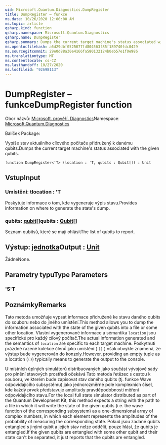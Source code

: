 ```yaml
---
uid: Microsoft.Quantum.Diagnostics.DumpRegister
title: DumpRegister – funkce
ms.date: 10/26/2020 12:00:00 AM
ms.topic: article
qsharp.kind: function
qsharp.namespace: Microsoft.Quantum.Diagnostics
qsharp.name: DumpRegister
qsharp.summary: Dumps the current target machine's status associated with the given qubits.
ms.openlocfilehash: a6d29dbf0525077fd804563f85f189740fdc0429
ms.sourcegitcommit: 29e0d88a30e4166fa580132124b0eb57e1f0e986
ms.translationtype: MT
ms.contentlocale: cs-CZ
ms.lasthandoff: 10/27/2020
ms.locfileid: "92698113"
---
```

# <a name="dumpregister-function"></a><span data-ttu-id="de9b7-102">DumpRegister – funkce</span><span class="sxs-lookup"><span data-stu-id="de9b7-102">DumpRegister function</span></span>

<span data-ttu-id="de9b7-103">Obor názvů: [Microsoft. prověří. Diagnostics](xref:Microsoft.Quantum.Diagnostics)</span><span class="sxs-lookup"><span data-stu-id="de9b7-103">Namespace: [Microsoft.Quantum.Diagnostics](xref:Microsoft.Quantum.Diagnostics)</span></span>

<span data-ttu-id="de9b7-104">Balíček [](https://nuget.org/packages/)</span><span class="sxs-lookup"><span data-stu-id="de9b7-104">Package: [](https://nuget.org/packages/)</span></span>


<span data-ttu-id="de9b7-105">Vypíše stav aktuálního cílového počítače přidružený k danému qubits.</span><span class="sxs-lookup"><span data-stu-id="de9b7-105">Dumps the current target machine's status associated with the given qubits.</span></span>

```qsharp
function DumpRegister<'T> (location : 'T, qubits : Qubit[]) : Unit
```


## <a name="input"></a><span data-ttu-id="de9b7-106">Vstup</span><span class="sxs-lookup"><span data-stu-id="de9b7-106">Input</span></span>

### <a name="location--t"></a><span data-ttu-id="de9b7-107">Umístění: t</span><span class="sxs-lookup"><span data-stu-id="de9b7-107">location : 'T</span></span>

<span data-ttu-id="de9b7-108">Poskytuje informace o tom, kde vygeneruje výpis stavu.</span><span class="sxs-lookup"><span data-stu-id="de9b7-108">Provides information on where to generate the state's dump.</span></span>


### <a name="qubits--qubit"></a><span data-ttu-id="de9b7-109">qubits: [qubit](xref:microsoft.quantum.lang-ref.qubit)[]</span><span class="sxs-lookup"><span data-stu-id="de9b7-109">qubits : [Qubit](xref:microsoft.quantum.lang-ref.qubit)[]</span></span>

<span data-ttu-id="de9b7-110">Seznam qubitsů, které se mají ohlásit</span><span class="sxs-lookup"><span data-stu-id="de9b7-110">The list of qubits to report.</span></span>



## <a name="output--unit"></a><span data-ttu-id="de9b7-111">Výstup: [jednotka](xref:microsoft.quantum.lang-ref.unit)</span><span class="sxs-lookup"><span data-stu-id="de9b7-111">Output : [Unit](xref:microsoft.quantum.lang-ref.unit)</span></span>

<span data-ttu-id="de9b7-112">Žádné</span><span class="sxs-lookup"><span data-stu-id="de9b7-112">None.</span></span>

## <a name="type-parameters"></a><span data-ttu-id="de9b7-113">Parametry typu</span><span class="sxs-lookup"><span data-stu-id="de9b7-113">Type Parameters</span></span>

### <a name="t"></a><span data-ttu-id="de9b7-114">'S</span><span class="sxs-lookup"><span data-stu-id="de9b7-114">'T</span></span>



## <a name="remarks"></a><span data-ttu-id="de9b7-115">Poznámky</span><span class="sxs-lookup"><span data-stu-id="de9b7-115">Remarks</span></span>

<span data-ttu-id="de9b7-116">Tato metoda umožňuje vypsat informace přidružené ke stavu daného qubits do souboru nebo do jiného umístění.</span><span class="sxs-lookup"><span data-stu-id="de9b7-116">This method allows you to dump the information associated with the state of the given qubits into a file or some other location.</span></span>
<span data-ttu-id="de9b7-117">Vlastní vygenerované informace a sémantika `location` jsou specifické pro každý cílový počítač.</span><span class="sxs-lookup"><span data-stu-id="de9b7-117">The actual information generated and the semantics of `location` are specific to each target machine.</span></span> <span data-ttu-id="de9b7-118">Poskytnutí prázdné řazené kolekce členů jako umístění ( `()` ) však obvykle znamená, že výstup bude vygenerován do konzoly.</span><span class="sxs-lookup"><span data-stu-id="de9b7-118">However, providing an empty tuple as a location (`()`) typically means to generate the output to the console.</span></span>

<span data-ttu-id="de9b7-119">U místních úplných simulátorů distribuovaných jako součást vývojové sady pro plnění stavových prostředí očekává Tato metoda řetězec s cestou k souboru, ve kterém bude zapisovat stav daného qubits (tj. funkce Wave odpovídajícího subsystému) jako jednorozměrné pole komplexních čísel, kde každý prvek představuje amplitudy pravděpodobnosti měření odpovídajícího stavu.</span><span class="sxs-lookup"><span data-stu-id="de9b7-119">For the local full state simulator distributed as part of the Quantum Development Kit, this method  expects a string with the path to a file in which it will write the state of the given qubits (i.e. the wave function of the corresponding  subsystem) as a one-dimensional array of complex numbers, in which each element represents the amplitudes of the probability of measuring the corresponding state.</span></span>
<span data-ttu-id="de9b7-120">Pokud jsou zadané qubits entangled s jinými qubit a jejich stav nelze oddělit, pouze hlásí, že qubits je entangled.</span><span class="sxs-lookup"><span data-stu-id="de9b7-120">If the given qubits are entangled with some other qubit and their state can't be separated, it just reports that the qubits are entangled.</span></span>